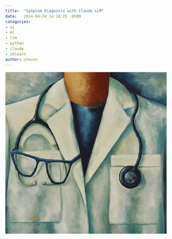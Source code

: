 ```yaml
---
title:  "Symptom Diagnosis with Claude LLM"
date:   2024-04-24 14:18:25 -0500
categories:
- ai
- ml
- llm
- python
- claude
- sklearn
author: steven
---
```


![](https://raw.githubusercontent.com/git-steven/git-steven.github.io/master/assets/images/claude-diagnose-md.png)